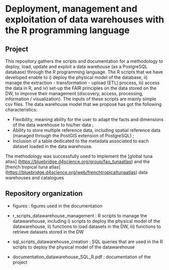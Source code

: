 # Deployment, management and exploitation of data warehouses with the R programming language

## Project

This repository gathers the scripts and documentation for a methodology to deploy, load, update and exploit a data warehouse (as a PostgreSQL database) through the R programming language. The R scripts that we have developed enable to i) deploy the physical model of the database, ii) manage the extraction - transformation - upload (ETL) process, iii) access the data in R, and iv) set-up the FAIR principles on the data stored on the DW, to improve their management (discovery, access, processing, information / visualization). The inputs of these scripts are mainly simple csv files. The data warehouse model that we propose has got the following characteristics:

- Flexibility, meaning ability for the user to adapt the facts and dimensions of the data
warehouse to his/her data ;
- Ability to store multiple reference data, including spatial reference data (managed
through the PostGIS extension of PostgreSQL) ;
- Inclusion of a table dedicated to the metadata associated to each dataset loaded in
the data warehouse.

The methodology was successfully used to implement the [global tuna atlas] (https://bluebridge.d4science.org/group/fao_tunaatlas) and the [french tropical tuna atlas] (https://bluebridge.d4science.org/web/frenchtropicaltunaatlas) data warehouses and catalogues 

## Repository organization

- figures : figures used in the documentation

- r_scripts_datawarehouse_management : R scripts to manage the datawarehouse, including i) scripts to deploy the physical model of the datawarehouse, ii) functions to load datasets in the DW, iii) functions to retrieve datasets stored in the DW

- sql_scripts_datawarehouse_creation : SQL queries that are used in the R scripts to deploy the physical model of the datawarehouse

- documentation_datawarehouse_SQL_R.pdf : documentation of the project